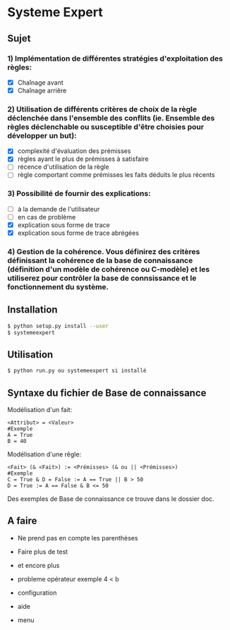 # Systeme Expert

## Sujet

### 1) Implémentation de différentes stratégies d'exploitation des règles:
- [x] Chaînage avant
- [x] Chaînage arriêre 

### 2) Utilisation de différents critères de choix de la règle déclenchée dans l'ensemble des conflits (ie. Ensemble des règles déclenchable ou susceptible d'être choisies pour développer un but):
- [x] complexité d'évaluation des prémisses
- [x] règles ayant le plus de prémisses à satisfaire
- [ ] récence d'utilisation de la règle
- [ ] règle comportant comme prémisses les faits déduits le plus récents

### 3) Possibilité de fournir des explications:
- [ ] à la demande de l'utilisateur
- [ ] en cas de problème
- [x] explication sous forme de trace
- [x] explication sous forme de trace abrégées

### 4) Gestion de la cohérence. Vous définirez des critères définissant la cohérence de la base de connaissance (définition d'un modèle de cohérence ou C-modèle) et les utiliserez pour contrôler la base de connsissance et le fonctionnement du système.



## Installation

```Bash
$ python setup.py install --user
$ systemeexpert
```

## Utilisation

```Bash
$ python run.py ou systemeexpert si installé
```

## Syntaxe du fichier de Base de connaissance

Modélisation d'un fait:

```
<Attribut> = <Valeur>
#Exemple
A = True
B = 40
```

Modélisation d'une rêgle:

```
<Fait> (& <Fait>) := <Prémisses> (& ou || <Prémisses>)
#Exemple
C = True & D = False := A == True || B > 50
D = True := A == False & B <= 50
```

Des exemples de Base de connaissance ce trouve dans le dossier doc.

## A faire
- Ne prend pas en compte les parenthèses 
- Faire plus de test
- et encore plus

- probleme opérateur exemple 4 < b
- configuration
- aide 
- menu
